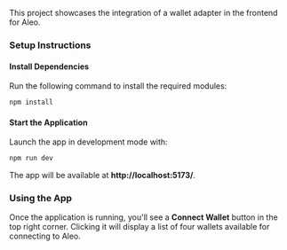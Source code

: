 This project showcases the integration of a wallet adapter in the frontend for Aleo.  

### Setup Instructions  

#### Install Dependencies  
Run the following command to install the required modules:  
```bash
npm install
```  

#### Start the Application  
Launch the app in development mode with:  
```bash
npm run dev
```  
The app will be available at **http://localhost:5173/**.  

### Using the App  
Once the application is running, you'll see a **Connect Wallet** button in the top right corner. Clicking it will display a list of four wallets available for connecting to Aleo.
